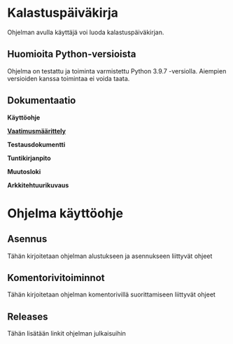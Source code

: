 # **Kalastuspäiväkirja**

Ohjelman avulla käyttäjä voi luoda kalastuspäiväkirjan.

## **Huomioita Python-versioista**

Ohjelma on testattu ja toiminta varmistettu Python 3.9.7 -versiolla. Aiempien versioiden kanssa toimintaa ei voida taata.

## **Dokumentaatio**

**Käyttöohje**

**[Vaatimusmäärittely](https://github.com/vtonteri/Kalastuspaivakirja/blob/master/documentation/vaatimusmaarittely.md)**

**Testausdokumentti**

**Tuntikirjanpito**

**Muutosloki**

**Arkkitehtuurikuvaus**

# **Ohjelma käyttöohje**

## **Asennus**

Tähän kirjoitetaan ohjelman alustukseen ja asennukseen liittyvät ohjeet

## **Komentorivitoiminnot**

Tähän kirjoitetaan ohjelman komentorivillä suorittamiseen liittyvät ohjeet


## **Releases**

Tähän lisätään linkit ohjelman julkaisuihin

